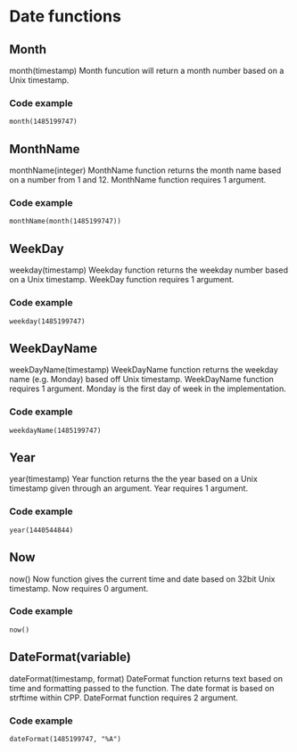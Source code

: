 # Date functions
## Month
month(timestamp)
Month funcution will return a month number based on a Unix timestamp.
### Code example
```
month(1485199747)
```

## MonthName
monthName(integer)
MonthName function returns the month name based on a number from 1 and 12.  MonthName function requires 1 argument.
### Code example
```
monthName(month(1485199747))
```

## WeekDay
weekday(timestamp)
Weekday function returns the weekday number based on a Unix timestamp.  WeekDay function requires 1 argument.
### Code example
```
weekday(1485199747)
```

## WeekDayName
weekDayName(timestamp)
WeekDayName function returns the weekday name (e.g. Monday) based off Unix timestamp. WeekDayName function requires 1 argument. Monday is the first day of week in the implementation.
### Code example
```
weekdayName(1485199747)
```

## Year
year(timestamp)
Year function returns the the year based on a Unix timestamp given through an argument. Year requires 1 argument.
### Code example
```
year(1440544844)
```

## Now
now()
Now function gives the current time and date based on 32bit Unix timestamp. Now requires 0 argument.
### Code example
```
now()
```

## DateFormat(variable)
dateFormat(timestamp, format)
DateFormat function returns text based on time and formatting passed to the function. The date format is based on strftime within CPP. DateFormat function requires 2 argument.
### Code example
```
dateFormat(1485199747, "%A")
```

